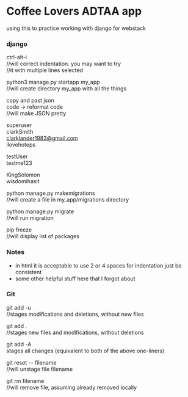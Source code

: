 # Coffee Lovers ADTAA app

using this to practice working with django for webstack

### django
ctrl-alt-i  
//will correct indentation.  you may want to try  
//it with multiple lines selected  

python3 manage.py startapp my_app  
//will create directory my_app with all the things  

copy and past json  
code -> reformat code  
//will make JSON pretty


superuser  
clarkSmith  
clarklander1983@gmail.com  
ilovehoteps  

testUser  
testme123 

KingSolomon  
wisdomihasit  

python manage.py makemigrations  
//will create a file in my_app/migrations directory  

python manage.py migrate  
//will run migration  

pip freeze  
//will display list of packages  
  

### Notes
- in html it is acceptable to use 2 or 4 spaces for indentation just be consistent  
- some other helpful stuff here that I forgot about

### Git
git add -u  
//stages modifications and deletions, without new files  

git add .  
//stages new files and modifications, without deletions  

git add -A  
stages all changes (equivalent to both of the above one-liners)  

git reset -- filename  
//will unstage file filename  

git rm filename  
//will remove file, assuming already removed locally  


